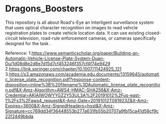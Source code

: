 # Dragons_Boosters

This repository is all about Road's-Eye an Interligent surveillance system that uses optical character recognition on images to read vehicle registration plates to create vehicle location data. It can use existing closed-circuit television, road-rule enforcement cameras, or cameras specifically designed for the task .

Reference:
 1.https://www.semanticscholar.org/paper/Building-an-Automatic-Vehicle-License-Plate-System-Duan-Du/1d08d8e2d8e7d15d7cf453246f357cf4f74e9429
 2.https://link.springer.com/chapter/10.1007/11424925_121
 3.https://s3.amazonaws.com/academia.edu.documents/13159645/automatic_license_plate_recognition.pdf?response-content-disposition=inline%3B%20filename%3DAutomatic_license_plate_recognition.pdf&X-Amz-Algorithm=AWS4-HMAC-SHA256&X-Amz-Credential=AKIAIWOWYYGZ2Y53UL3A%2F20191012%2Fus-east-1%2Fs3%2Faws4_request&X-Amz-Date=20191012T081923Z&X-Amz-Expires=3600&X-Amz-SignedHeaders=host&X-Amz-Signature=cc769dd34f36448553b277a631fb55b20707a9fb15ca41d58cf9c22f2449bbda
